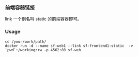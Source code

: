 ### 前端容器链接

link 一个别名叫 static 的前端容器即可。

### Usage 

```
cd /your/work/path/
docker run -d --name sf-web1 --link sf-frontend1:static  -v `pwd`:/working:rw -p 4562:80 sf-web
```